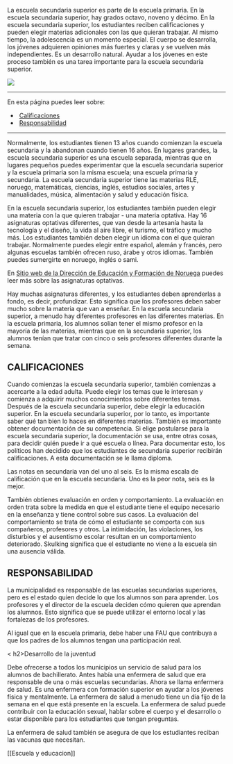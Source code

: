 La escuela secundaria superior es parte de la escuela primaria. En la escuela secundaria superior, hay grados octavo, noveno y décimo. En la escuela secundaria superior, los estudiantes reciben calificaciones y pueden elegir materias adicionales con las que quieran trabajar. Al mismo tiempo, la adolescencia es un momento especial. El cuerpo se desarrolla, los jóvenes adquieren opiniones más fuertes y claras y se vuelven más independientes. Es un desarrollo natural. Ayudar a los jóvenes en este proceso también es una tarea importante para la escuela secundaria superior.

![](https://cdn.kursoria.no/pensum/elements/-_azsxdc.jpg)

---

En esta página puedes leer sobre:

-    [Calificaciones](#calificaciones)
-    [Responsabilidad](#responsabilidad)

---

Normalmente, los estudiantes tienen 13 años cuando comienzan la escuela secundaria y la abandonan cuando tienen 16 años. En lugares grandes, la escuela secundaria superior es una escuela separada, mientras que en lugares pequeños puedes experimentar que la escuela secundaria superior y la escuela primaria son la misma escuela; una escuela primaria y secundaria. La escuela secundaria superior tiene las materias RLE, noruego, matemáticas, ciencias, inglés, estudios sociales, artes y manualidades, música, alimentación y salud y educación física.

En la escuela secundaria superior, los estudiantes también pueden elegir una materia con la que quieren trabajar - una materia optativa. Hay 16 asignaturas optativas diferentes, que van desde la artesanía hasta la tecnología y el diseño, la vida al aire libre, el turismo, el tráfico y mucho más. Los estudiantes también deben elegir un idioma con el que quieran trabajar. Normalmente puedes elegir entre español, alemán y francés, pero algunas escuelas también ofrecen ruso, árabe y otros idiomas. También puedes sumergirte en noruego, inglés o sami.

En [Sitio web de la Dirección de Educación y Formación de Noruega](https://www.udir.no/laring-og-trivsel/lareplanverket/fagfornyelsen/nye-lareplaner-for-valgfag/) puedes leer más sobre las asignaturas optativas.

Hay muchas asignaturas diferentes, y los estudiantes deben aprenderlas a fondo, es decir, profundizar. Esto significa que los profesores deben saber mucho sobre la materia que van a enseñar. En la escuela secundaria superior, a menudo hay diferentes profesores en las diferentes materias. En la escuela primaria, los alumnos solían tener el mismo profesor en la mayoría de las materias, mientras que en la secundaria superior, los alumnos tenían que tratar con cinco o seis profesores diferentes durante la semana.

## CALIFICACIONES

Cuando comienzas la escuela secundaria superior, también comienzas a acercarte a la edad adulta. Puede elegir los temas que le interesan y comienza a adquirir muchos conocimientos sobre diferentes temas. Después de la escuela secundaria superior, debe elegir la educación superior. En la escuela secundaria superior, por lo tanto, es importante saber qué tan bien lo haces en diferentes materias. También es importante obtener documentación de su competencia. Si elige postularse para la escuela secundaria superior, la documentación se usa, entre otras cosas, para decidir quién puede ir a qué escuela o línea. Para documentar esto, los políticos han decidido que los estudiantes de secundaria superior recibirán calificaciones. A esta documentación se le llama diploma.

Las notas en secundaria van del uno al seis. Es la misma escala de calificación que en la escuela secundaria. Uno es la peor nota, seis es la mejor.

También obtienes evaluación en orden y comportamiento. La evaluación en orden trata sobre la medida en que el estudiante tiene el equipo necesario en la enseñanza y tiene control sobre sus casos. La evaluación del comportamiento se trata de cómo el estudiante se comporta con sus compañeros, profesores y otros. La intimidación, las violaciones, los disturbios y el ausentismo escolar resultan en un comportamiento deteriorado. Skulking significa que el estudiante no viene a la escuela sin una ausencia válida.

## RESPONSABILIDAD

La municipalidad es responsable de las escuelas secundarias superiores, pero es el estado quien decide lo que los alumnos son para aprender. Los profesores y el director de la escuela deciden cómo quieren que aprendan los alumnos. Esto significa que se puede utilizar el entorno local y las fortalezas de los profesores.

Al igual que en la escuela primaria, debe haber una FAU que contribuya a que los padres de los alumnos tengan una participación real.

< h2>Desarrollo de la juventud

Debe ofrecerse a todos los municipios un servicio de salud para los alumnos de bachillerato. Antes había una enfermera de salud que era responsable de una o más escuelas secundarias. Ahora se llama enfermera de salud. Es una enfermera con formación superior en ayudar a los jóvenes física y mentalmente. La enfermera de salud a menudo tiene un día fijo de la semana en el que está presente en la escuela. La enfermera de salud puede contribuir con la educación sexual, hablar sobre el cuerpo y el desarrollo o estar disponible para los estudiantes que tengan preguntas.

La enfermera de salud también se asegura de que los estudiantes reciban las vacunas que necesitan.

[[Escuela y educacion]]